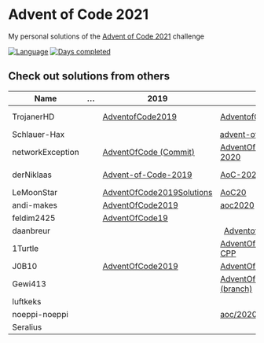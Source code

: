 # Advent of Code 2021

My personal solutions of the [Advent of Code 2021](https://adventofcode.com/2021) challenge

[![Language](https://img.shields.io/badge/Language-C++-blue)](https://github.com/TrojanerHD/AdventofCode2021)
[![Days completed](https://img.shields.io/badge/Days%20completed-12-red)](https://github.com/TrojanerHD/AdventofCode2021)

## Check out solutions from others

<table>
  <thead>
    <tr>
      <th>Name</th>
      <th>…</th>
      <th>2019</th>
      <th>2020</th>
      <th>2021</th>
    </tr>
  </thead>
  <tbody>
    <tr>
      <td>TrojanerHD</td>
      <td></td>
      <td>️<a href="https://github.com/TrojanerHD/AdventofCode2019#check-out-solutions-from-others">AdventofCode2019</a></td>
      <td><a href="https://github.com/TrojanerHD/AdventofCode2020#check-out-solutions-from-others">AdventofCode2020</a></td>
      <td>➡ <a href="https://github.com/TrojanerHD/AdventofCode2021">AdventofCode2021</a></td>
    </tr>
    <tr>
      <td>Schlauer-Hax</td>
      <td></td>
      <td colspan=3 align="center"><a href="https://github.com/Schlauer-Hax/advent-of-code">advent-of-code</a></td>
    </tr>
    <tr>
      <td>networkException</td>
      <td></td>
      <td><a href="https://github.com/networkException/AdventOfCode/tree/d2caac4eb16442af3da2e88affa40ae5af6e81d4">AdventOfCode (Commit)</a></td>
      <td><a href="https://github.com/networkException/AdventOfCode/tree/master/previous/2020">AdventOfCode/previous/<br/>2020</a></td>
      <td><a href="https://github.com/networkException/AdventOfCode">AdventOfCode</a></td>
    </tr>
    <tr>
      <td>derNiklaas</td>
      <td></td>
      <td><a href="https://github.com/derNiklaas/Advent-of-Code-2019">Advent-of-Code-2019</a></td>
      <td><a href="https://github.com/derNiklaas/AoC-2020">AoC-2020</a></td>
      <td><a href="https://github.com/derNiklaas/Advent-Of-Code-2021">Advent-Of-Code-2021</a></td>
    </tr>
    <tr>
      <td>LeMoonStar</td>
      <td></td>
      <td><a href="https://github.com/LeMoonStar/AdventOfCode2019Solutions">AdventOfCode2019Solutions</a></td>
      <td><a href="https://github.com/LeMoonStar/AoC20">AoC20</a></td>
      <td><a href="https://github.com/LeMoonStar/AoC21">AoC21</a></td>
    </tr>
    <tr>
      <td>andi-makes</td>
      <td></td>
      <td><a href="https://github.com/andi-makes/AdventOfCode2019">AdventOfCode2019</a></td>
      <td><a href="https://github.com/andi-makes/aoc2020">aoc2020</a></td>
      <td><a href="https://github.com/andi-makes/aoc2021">aoc2021</a></td>
    </tr>
    <tr>
      <td>feldim2425</td>
      <td></td>
      <td><a href="https://github.com/feldim2425/AdventOfCode19">AdventOfCode19</a></td>
      <td></td>
      <td></td>
    </tr>
    <tr>
      <td>daanbreur</td>
      <td></td>
      <td colspan=3 align="center"><a href="https://github.com/daanbreur/AdventofCode">AdventofCode</a></td>
    </tr>
    <tr>
      <td>1Turtle</td>
      <td></td>
      <td></td>
      <td><a href="https://github.com/1Turtle/AdventOfCode/tree/main/2020%20-%20CPP">AdventOfCode/2020 - CPP</a></td>
      <td><a href="https://github.com/1Turtle/AdventOfCode/tree/main/2021%20-%20LUA">AdventOfCode/2021 - LUA</a></td>
    </tr>
    <tr>
      <td>J0B10</td>
      <td></td>
      <td><a href="https://github.com/J0B10/AdventOfCode2019">AdventOfCode2019</a></td>
      <td><a href="https://github.com/J0B10/AdventOfCode2020">AdventOfCode2020</a></td>
      <td><a href="https://github.com/J0B10/AdventOfCode2021">AdventOfCode2021</a></td>
    </tr>
    <tr>
      <td>Gewi413</td>
      <td></td>
      <td></td>
      <td><a href="https://github.com/Gewi413/AdventOfCode/tree/2020">AdventOfCode/2020 (branch)</a></td>
      <td><a href="https://github.com/Gewi413/AdventOfCode/tree/2021">AdventOfCode/2021 (branch)</a></td>
    </tr>
    <tr>
      <td>luftkeks</td>
      <td></td>
      <td></td>
      <td></td>
      <td><a href="https://github.com/luftkeks/AdventOfCode/tree/main/2021">AdventOfCode/2021</a></td>
    </tr>
    <tr>
      <td>noeppi-noeppi</td>
      <td></td>
      <td></td>
      <td><a href="https://github.com/noeppi-noeppi/aoc/tree/master/2020">aoc/2020</a></td>
      <td><a href="https://github.com/noeppi-noeppi/aoc/tree/master/2021">aoc/2021</a></td>
    </tr>
    <tr>
      <td>Seralius</td>
      <td></td>
      <td></td>
      <td></td>
      <td><a href="https://github.com/Seralius/AOC2021">AOC2021</a></td>
    </tr>
  </tbody>
</table>

